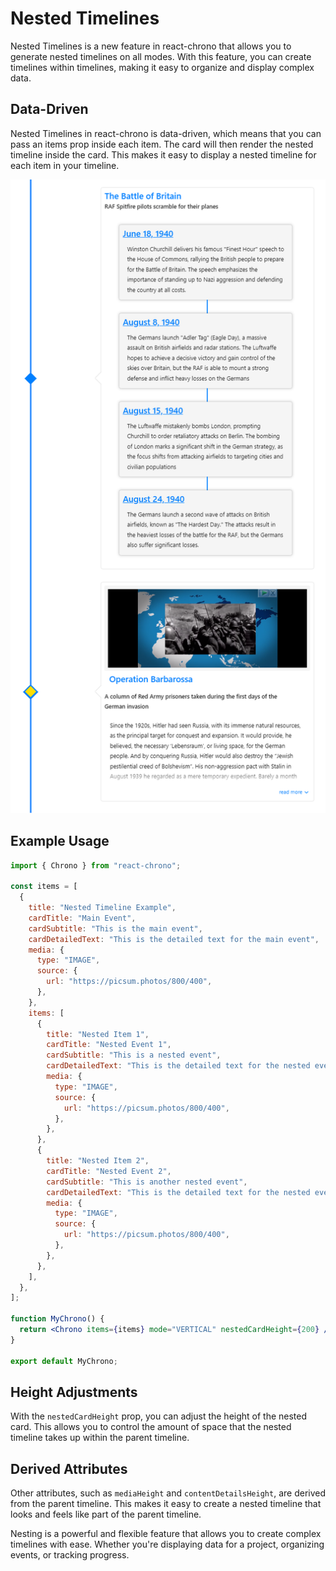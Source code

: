 # Nested Timelines

Nested Timelines is a new feature in react-chrono that allows you to generate nested timelines on all modes. With this feature, you can create timelines within timelines, making it easy to organize and display complex data.

## Data-Driven

Nested Timelines in react-chrono is data-driven, which means that you can pass an items prop inside each item. The card will then render the nested timeline inside the card. This makes it easy to display a nested timeline for each item in your timeline.

![nested](nested.png)

## Example Usage

```jsx
import { Chrono } from "react-chrono";

const items = [
  {
    title: "Nested Timeline Example",
    cardTitle: "Main Event",
    cardSubtitle: "This is the main event",
    cardDetailedText: "This is the detailed text for the main event",
    media: {
      type: "IMAGE",
      source: {
        url: "https://picsum.photos/800/400",
      },
    },
    items: [
      {
        title: "Nested Item 1",
        cardTitle: "Nested Event 1",
        cardSubtitle: "This is a nested event",
        cardDetailedText: "This is the detailed text for the nested event 1",
        media: {
          type: "IMAGE",
          source: {
            url: "https://picsum.photos/800/400",
          },
        },
      },
      {
        title: "Nested Item 2",
        cardTitle: "Nested Event 2",
        cardSubtitle: "This is another nested event",
        cardDetailedText: "This is the detailed text for the nested event 2",
        media: {
          type: "IMAGE",
          source: {
            url: "https://picsum.photos/800/400",
          },
        },
      },
    ],
  },
];

function MyChrono() {
  return <Chrono items={items} mode="VERTICAL" nestedCardHeight={200} />;
}

export default MyChrono;
```

## Height Adjustments

With the `nestedCardHeight` prop, you can adjust the height of the nested card. This allows you to control the amount of space that the nested timeline takes up within the parent timeline.

## Derived Attributes

Other attributes, such as `mediaHeight` and `contentDetailsHeight`, are derived from the parent timeline. This makes it easy to create a nested timeline that looks and feels like part of the parent timeline.

Nesting is a powerful and flexible feature that allows you to create complex timelines with ease. Whether you're displaying data for a project, organizing events, or tracking progress.
